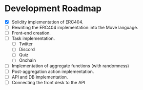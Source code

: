 # Development Roadmap

- [x] Solidity implementation of ERC404.
- [ ] Rewriting the ERC404 implementation into the Move language.
- [ ] Front-end creation.
- [ ] Task implementation.
  - [ ] Twiiter
  - [ ] Discord
  - [ ] Quiz
  - [ ] Onchain
- [ ] Implementation of aggregate functions (with randomness)
- [ ] Post-aggregation action implementation.
- [ ] API and DB implementation.
- [ ] Connecting the front desk to the API
